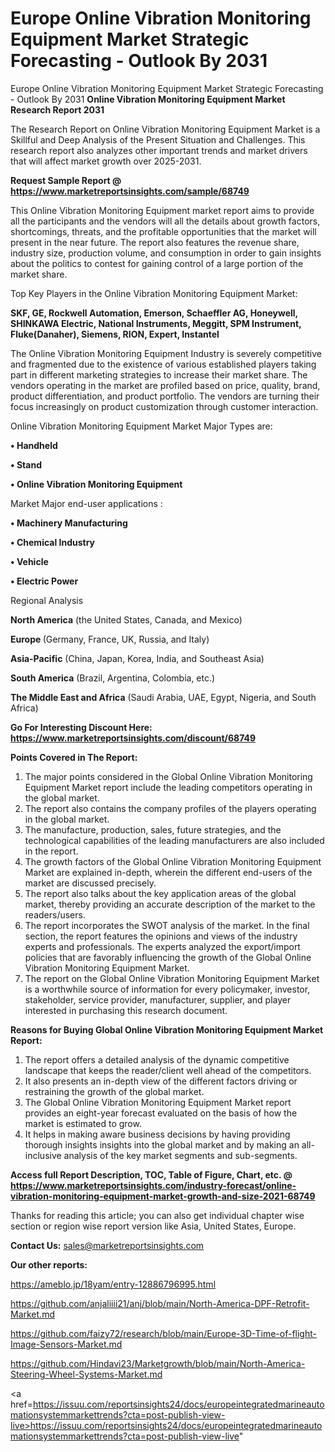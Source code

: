 # Europe Online Vibration Monitoring Equipment Market Strategic Forecasting - Outlook By 2031
Europe Online Vibration Monitoring Equipment Market Strategic Forecasting - Outlook By 2031
<strong>Online Vibration Monitoring Equipment Market Research Report 2031</strong>

The Research Report on Online Vibration Monitoring Equipment Market is a Skillful and Deep Analysis of the Present Situation and Challenges. This research report also analyzes other important trends and market drivers that will affect market growth over 2025-2031.

<strong>Request Sample Report @ <a href=https://www.marketreportsinsights.com/sample/68749>https://www.marketreportsinsights.com/sample/68749</a></strong>

This Online Vibration Monitoring Equipment market report aims to provide all the participants and the vendors will all the details about growth factors, shortcomings, threats, and the profitable opportunities that the market will present in the near future. The report also features the revenue share, industry size, production volume, and consumption in order to gain insights about the politics to contest for gaining control of a large portion of the market share.

Top Key Players in the Online Vibration Monitoring Equipment Market:

<strong>SKF, GE, Rockwell Automation, Emerson, Schaeffler AG, Honeywell, SHINKAWA Electric, National Instruments, Meggitt, SPM Instrument, Fluke(Danaher), Siemens, RION, Expert, Instantel</strong>

The Online Vibration Monitoring Equipment Industry is severely competitive and fragmented due to the existence of various established players taking part in different marketing strategies to increase their market share. The vendors operating in the market are profiled based on price, quality, brand, product differentiation, and product portfolio. The vendors are turning their focus increasingly on product customization through customer interaction.

Online Vibration Monitoring Equipment Market Major Types are:

<strong>• Handheld

• Stand

• Online Vibration Monitoring Equipment</strong>

Market Major end-user applications :

<strong>• Machinery Manufacturing

• Chemical Industry

• Vehicle

• Electric Power</strong>

Regional Analysis

</u><strong><b>North America</b></strong> (the United States, Canada, and Mexico)

<strong><b>Europe </b></strong>(Germany, France, UK, Russia, and Italy)

<strong><b>Asia-Pacific</b></strong> (China, Japan, Korea, India, and Southeast Asia)

<strong><b>South America</b></strong> (Brazil, Argentina, Colombia, etc.)

<strong><b>The Middle East and Africa</b></strong> (Saudi Arabia, UAE, Egypt, Nigeria, and South Africa)

<strong>Go For Interesting Discount Here: <a href=https://www.marketreportsinsights.com/discount/68749>https://www.marketreportsinsights.com/discount/68749</a></strong>

<strong>Points Covered in The Report:</strong>
<ol>
  <li>The major points considered in the Global Online Vibration Monitoring Equipment Market report include the leading competitors operating in the global market.</li>
  <li>The report also contains the company profiles of the players operating in the global market.</li>
  <li>The manufacture, production, sales, future strategies, and the technological capabilities of the leading manufacturers are also included in the report.</li>
  <li>The growth factors of the Global Online Vibration Monitoring Equipment Market are explained in-depth, wherein the different end-users of the market are discussed precisely.</li>
  <li>The report also talks about the key application areas of the global market, thereby providing an accurate description of the market to the readers/users.</li>
  <li>The report incorporates the SWOT analysis of the market. In the final section, the report features the opinions and views of the industry experts and professionals. The experts analyzed the export/import policies that are favorably influencing the growth of the Global Online Vibration Monitoring Equipment Market.</li>
  <li>The report on the Global Online Vibration Monitoring Equipment Market is a worthwhile source of information for every policymaker, investor, stakeholder, service provider, manufacturer, supplier, and player interested in purchasing this research document.</li>
</ol>
<strong>Reasons for Buying Global Online Vibration Monitoring Equipment Market Report:</strong>

<ol>
  <li>The report offers a detailed analysis of the dynamic competitive landscape that keeps the reader/client well ahead of the competitors.</li>
  <li>It also presents an in-depth view of the different factors driving or restraining the growth of the global market.</li>
  <li>The Global Online Vibration Monitoring Equipment Market report provides an eight-year forecast evaluated on the basis of how the market is estimated to grow.</li>
  <li>It helps in making aware business decisions by having providing thorough insights insights into the global market and by making an all-inclusive analysis of the key market segments and sub-segments.</li>
</ol>
<strong>Access full Report Description, TOC, Table of Figure, Chart, etc. @ <a href=https://www.marketreportsinsights.com/industry-forecast/online-vibration-monitoring-equipment-market-growth-and-size-2021-68749>https://www.marketreportsinsights.com/industry-forecast/online-vibration-monitoring-equipment-market-growth-and-size-2021-68749</a></strong>


Thanks for reading this article; you can also get individual chapter wise section or region wise report version like Asia, United States, Europe.

<strong>Contact Us:</strong>
sales@marketreportsinsights.com

<strong>Our other reports:</strong>

<a href=https://ameblo.jp/18yam/entry-12886796995.html>https://ameblo.jp/18yam/entry-12886796995.html</a>

<a href=https://github.com/anjaliiii21/anj/blob/main/North-America-DPF-Retrofit-Market.md>https://github.com/anjaliiii21/anj/blob/main/North-America-DPF-Retrofit-Market.md</a>

<a href=https://github.com/faizy72/research/blob/main/Europe-3D-Time-of-flight-Image-Sensors-Market.md>https://github.com/faizy72/research/blob/main/Europe-3D-Time-of-flight-Image-Sensors-Market.md</a>

<a href=https://github.com/Hindavi23/Marketgrowth/blob/main/North-America-Steering-Wheel-Systems-Market.md>https://github.com/Hindavi23/Marketgrowth/blob/main/North-America-Steering-Wheel-Systems-Market.md</a>

<a href=https://issuu.com/reportsinsights24/docs/europeintegratedmarineautomationsystemmarkettrends?cta=post-publish-view-live>https://issuu.com/reportsinsights24/docs/europeintegratedmarineautomationsystemmarkettrends?cta=post-publish-view-live</a>"
